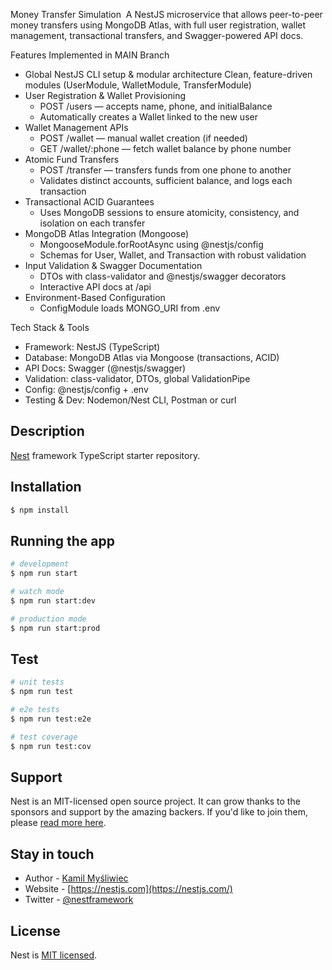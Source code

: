 Money Transfer Simulation
 A NestJS microservice that allows peer-to-peer money transfers using MongoDB Atlas, with full user registration, wallet management, transactional transfers, and Swagger-powered API docs.

Features Implemented in MAIN Branch
* Global NestJS CLI setup & modular architecture Clean, feature-driven modules (UserModule, WalletModule, TransferModule)
* User Registration & Wallet Provisioning
    * POST /users — accepts name, phone, and initialBalance
    * Automatically creates a Wallet linked to the new user
* Wallet Management APIs
    * POST /wallet — manual wallet creation (if needed)
    * GET /wallet/:phone — fetch wallet balance by phone number
* Atomic Fund Transfers
    * POST /transfer — transfers funds from one phone to another
    * Validates distinct accounts, sufficient balance, and logs each transaction
* Transactional ACID Guarantees
    * Uses MongoDB sessions to ensure atomicity, consistency, and isolation on each transfer
* MongoDB Atlas Integration (Mongoose)
    * MongooseModule.forRootAsync using @nestjs/config
    * Schemas for User, Wallet, and Transaction with robust validation
* Input Validation & Swagger Documentation
    * DTOs with class-validator and @nestjs/swagger decorators
    * Interactive API docs at /api
* Environment-Based Configuration
    * ConfigModule loads MONGO_URI from .env

Tech Stack & Tools
* Framework: NestJS (TypeScript)
* Database: MongoDB Atlas via Mongoose (transactions, ACID)
* API Docs: Swagger (@nestjs/swagger)
* Validation: class-validator, DTOs, global ValidationPipe
* Config: @nestjs/config + .env
* Testing & Dev: Nodemon/Nest CLI, Postman or curl


## Description

[Nest](https://github.com/nestjs/nest) framework TypeScript starter repository.

## Installation

```bash
$ npm install
```

## Running the app

```bash
# development
$ npm run start

# watch mode
$ npm run start:dev

# production mode
$ npm run start:prod
```

## Test

```bash
# unit tests
$ npm run test

# e2e tests
$ npm run test:e2e

# test coverage
$ npm run test:cov
```

## Support

Nest is an MIT-licensed open source project. It can grow thanks to the sponsors and support by the amazing backers. If you'd like to join them, please [read more here](https://docs.nestjs.com/support).

## Stay in touch

- Author - [Kamil Myśliwiec](https://kamilmysliwiec.com)
- Website - [https://nestjs.com](https://nestjs.com/)
- Twitter - [@nestframework](https://twitter.com/nestframework)

## License

Nest is [MIT licensed](LICENSE).
